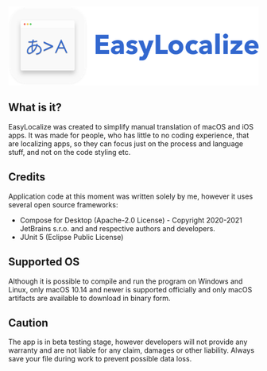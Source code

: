 ![EasyLocalize Logo](https://github.com/NickP0is0n/EasyLocalizeProject/blob/master/easylocalize_full.png)
## What is it?
EasyLocalize was created to simplify manual translation of macOS and iOS apps. It was made for people, who has little to no coding experience, that are localizing apps, so they can focus just on the process and language stuff, and not on the code styling etc.
## Credits
Application code at this moment was written solely by me, however it uses several open source frameworks:
* Compose for Desktop (Apache-2.0 License) - Copyright 2020-2021 JetBrains s.r.o. and and respective authors and developers.
* JUnit 5 (Eclipse Public License)
## Supported OS
Although it is possible to compile and run the program on Windows and Linux, only macOS 10.14 and newer is supported officially and only macOS artifacts are available to download in binary form.
## Caution
The app is in beta testing stage, however developers will not provide any warranty and are not liable for any claim, damages or other liability. Always save your file during work to prevent possible data loss.
